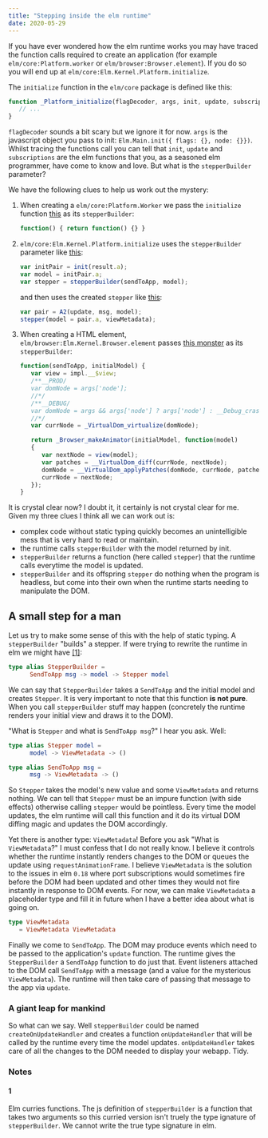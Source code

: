 ```yaml
---
title: "Stepping inside the elm runtime"
date: 2020-05-29
---
```


If you have ever wondered how the elm runtime works you may have traced the
function calls required to create an application (for example
`elm/core:Platform.worker` or `elm/browser:Browser.element`). If you do so you
will end up at `elm/core:Elm.Kernel.Platform.initialize`.

 The `initialize` function in the `elm/core` package is defined like
this:

```js
function _Platform_initialize(flagDecoder, args, init, update, subscriptions, stepperBuilder) {
   // ...
}
```

`flagDecoder` sounds a bit scary but we ignore it for now. `args` is the
javascript object you pass to init: `Elm.Main.init({ flags: {}, node: {}})`.
Whilst tracing the functions call you can tell that `init`, `update` and
`subscriptions` are the elm functions that you, as a seasoned elm programmer,
have come to know and love. But what is the `stepperBuilder` parameter?

We have the following clues to help us work out the mystery:

1. When creating a `elm/core:Platform.Worker` we pass the `initialize` function
   [this][stepper-worker] as its `stepperBuilder`:

   ```js
   function() { return function() {} }
   ```

2. `elm/core:Elm.Kernel.Platform.initialize` uses the `stepperBuilder`
   parameter like [this][init-builder]:

   ```js
   var initPair = init(result.a);
   var model = initPair.a;
   var stepper = stepperBuilder(sendToApp, model);
   ```

   and then uses the created `stepper` like [this][init-stepper]:

   ```js
   var pair = A2(update, msg, model);
   stepper(model = pair.a, viewMetadata);
   ```

3. When creating a HTML element, `elm/browser:Elm.Kernel.Browser.element`
   passes [this monster][stepper-element] as its `stepperBuilder`:

   ```js
   function(sendToApp, initialModel) {
      var view = impl.__$view;
      /**__PROD/
      var domNode = args['node'];
      //*/
      /**__DEBUG/
      var domNode = args && args['node'] ? args['node'] : __Debug_crash(0);
      //*/
      var currNode = _VirtualDom_virtualize(domNode);

      return _Browser_makeAnimator(initialModel, function(model)
      {
         var nextNode = view(model);
         var patches = __VirtualDom_diff(currNode, nextNode);
         domNode = __VirtualDom_applyPatches(domNode, currNode, patches, sendToApp);
         currNode = nextNode;
      });
   }
   ```

It is crystal clear now? I doubt it, it certainly is not crystal clear for me.
Given my three clues I think all we can work out is:

- complex code without static typing quickly becomes an unintelligible mess
  that is very hard to read or maintain.
- the runtime calls `stepperBuilder` with the model returned by init.
- `stepperBuilder` returns a function (here called `stepper`) that the runtime
  calls everytime the model is updated.
- `stepperBuilder` and its offspring `stepper` do nothing when the program is
  headless, but come into their own when the runtime starts needing to
  manipulate the DOM.

## A small step for a man

Let us try to make some sense of this with the help of static typing. A
`stepperBuilder` "builds" a stepper. If were trying to rewrite the runtime in
elm we might have&nbsp;[[1]](####1):

```elm
type alias StepperBuilder =
      SendToApp msg -> model -> Stepper model
```

We can say that `StepperBuilder` takes a `SendToApp` and the initial model and
creates `Stepper`. It is very important to note that this function **is not
pure**. When you call `stepperBuilder` stuff may happen (concretely the runtime
renders your initial view and draws it to the DOM).

"What is `Stepper` and what is `SendToApp msg`?" I hear you ask. Well:

```elm
type alias Stepper model =
      model -> ViewMetadata -> ()

type alias SendToApp msg =
      msg -> ViewMetadata -> ()
```

So `Stepper` takes the model's new value and some `ViewMetadata` and returns
nothing. We can tell that `Stepper` must be an impure function (with side
effects) otherwise calling `stepper` would be pointless. Every time the model
updates, the elm runtime will call this function and it do its virtual DOM
diffing magic and updates the DOM accordingly.

Yet there is  another type: `ViewMetadata`! Before you ask "What is
`ViewMetadata`?" I must confess that I do not really know. I believe it
controls whether the runtime instantly renders changes to the DOM or queues the
update using `requestAnimationFrame`. I believe `ViewMetadata` is the solution
to the issues in elm `0.18` where port subscriptions would sometimes fire
before the DOM had been updated and other times they would not fire instantly
in response to DOM events. For now, we can make `ViewMetadata` a placeholder
type and fill it in future when I have a better idea about what is going on.

```elm
type ViewMetadata
   = ViewMetadata ViewMetadata
```

Finally we come to `SendToApp`. The DOM may produce events which need to be
passed to the application's `update` function. The runtime gives the
`StepperBuilder` a `SendToApp` function to do just that. Event listeners
attached to the DOM call `SendToApp` with a message (and a value for the
mysterious `ViewMetadata`). The runtime will then take care of passing that
message to the app via `update`.

### A giant leap for mankind

So what can we say. Well `stepperBuilder` could be named
`createOnUpdateHandler` and creates a function `onUpdateHandler` that will be
called by the runtime every time the model updates. `onUpdateHandler` takes
care of all the changes to the DOM needed to display your webapp. Tidy.

### Notes

#### 1

Elm curries functions. The js definition of `stepperBuilder` is a function that
takes two arguments so this curried version isn't truely the type ignature of
`stepperBuilder`. We cannot write the true type signature in elm.

[stepper-worker]: https://github.com/elm/core/blob/22eefd207e7a63daab215ae497f683ff2319c2ca/src/Elm/Kernel/Platform.js#L26
[init-builder]: https://github.com/elm/core/blob/22eefd207e7a63daab215ae497f683ff2319c2ca/src/Elm/Kernel/Platform.js#L42
[init-stepper]: https://github.com/elm/core/blob/22eefd207e7a63daab215ae497f683ff2319c2ca/src/Elm/Kernel/Platform.js#L48
[stepper-element]:https://github.com/elm/browser/blob/1d28cd625b3ce07be6dfad51660bea6de2c905f2/src/Elm/Kernel/Browser.js#L37-L54
